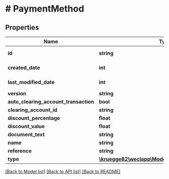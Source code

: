 # # PaymentMethod

## Properties

Name | Type | Description | Notes
------------ | ------------- | ------------- | -------------
**id** | **string** |  | [optional] [readonly]
**created_date** | **int** |  | [optional] [readonly]
**last_modified_date** | **int** |  | [optional] [readonly]
**version** | **string** |  | [optional]
**auto_clearing_account_transaction** | **bool** |  | [optional]
**clearing_account_id** | **string** |  | [optional]
**discount_percentage** | **float** |  | [optional]
**discount_value** | **float** |  | [optional]
**document_text** | **string** |  | [optional]
**name** | **string** |  | [optional]
**reference** | **string** |  | [optional]
**type** | [**\kruegge82\weclapp\Model\PaymentMethodTypeKey**](PaymentMethodTypeKey.md) |  | [optional]

[[Back to Model list]](../../README.md#models) [[Back to API list]](../../README.md#endpoints) [[Back to README]](../../README.md)
